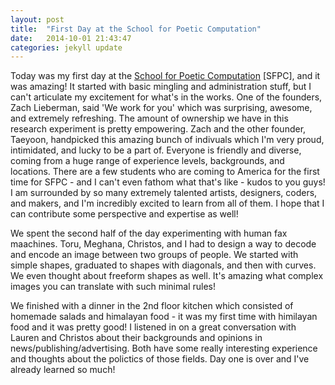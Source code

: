 ```yaml
---
layout: post
title:  "First Day at the School for Poetic Computation"
date:   2014-10-01 21:43:47
categories: jekyll update
---
```

Today was my  first day at the [School for Poetic Computation](http://sfpc.io) [SFPC], and it was amazing! It started with basic mingling and administration stuff, but I can't articulate my excitement for what's in the works. One of the founders, Zach Lieberman, said 'We work for you' which was surprising, awesome, and extremely refreshing. The amount of ownership we have in this research experiment is pretty empowering. Zach and the other founder, Taeyoon, handpicked this amazing bunch of indivuals which I'm very proud, intimidated, and lucky to be a part of. Everyone is friendly and diverse, coming from a huge range of experience levels, backgrounds, and locations. There are a few students who are coming to America for the first time for SFPC - and I can't even fathom what that's like - kudos to you guys! I am surrounded by so many extremely talented artists, designers, coders, and makers, and I'm incredibly excited to learn from all of them. I hope that I can contribute some perspective and expertise as well!

We spent the second half of the day experimenting with human fax maachines. Toru, Meghana, Christos, and I had to design a way to decode and encode an image between two groups of people. We started with simple shapes, graduated to shapes with diagonals, and then with curves. We even thought about freeform shapes as well. It's amazing what complex images you can translate with such minimal rules!

We finished with a dinner in the 2nd floor kitchen which consisted of homemade salads and himalayan food - it was my first time with himilayan food and it was pretty good! I listened in on a great conversation with Lauren and Christos about their backgrounds and opinions in news/publishing/advertising. Both have some really interesting experience and thoughts about the polictics of those fields. Day one is over and I've already learned so much!
